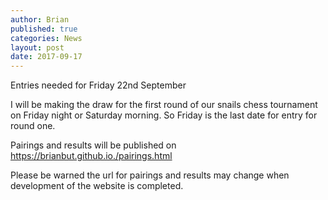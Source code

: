 ```yaml
---
author: Brian
published: true
categories: News
layout: post
date: 2017-09-17
---
```


Entries needed for Friday 22nd September

I will be making the draw for the first round of our snails chess tournament on Friday night or Saturday morning. So Friday is the last date for entry for round one.

Pairings and results will be published on https://brianbut.github.io./pairings.html

Please be warned the url for pairings and results may change when development of the website is completed.
